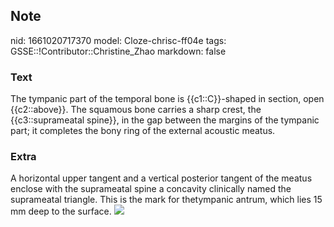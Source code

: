 ## Note
nid: 1661020717370
model: Cloze-chrisc-ff04e
tags: GSSE::!Contributor::Christine_Zhao
markdown: false

### Text
The tympanic part of the temporal bone is {{c1::C}}-shaped in section, open {{c2::above}}.
The squamous bone carries a sharp crest, the {{c3::suprameatal spine}}, in the gap between the margins of the tympanic part; it completes the bony ring of the external acoustic meatus.

### Extra
A horizontal upper tangent and a vertical posterior tangent of the
meatus enclose with the suprameatal spine a concavity clinically
named the suprameatal triangle. This is the mark for thetympanic
antrum, which lies 15 mm deep to the surface. <img src= 
"maxresdefault-3856d3e2c8359e10f7c6230d4542ac2c6d189740.jpg">
